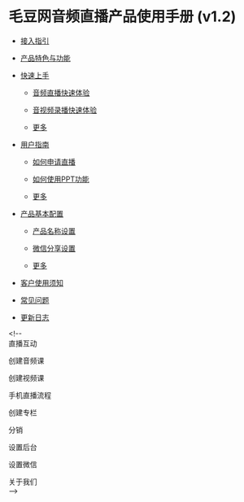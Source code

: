 # 毛豆网音频直播产品使用手册 \(v1.2\)

* [接入指引](./docs/manual/guide.md)

* [产品特色与功能](./docs/quickstart/features.md)

* [快速上手](docs/quickstart/README.md)

  * [音频直播快速体验](docs/quickstart/intro-live.md)

  * [音视频录播快速体验](docs/quickstart/intro-audio.md)

  * [更多](docs/quickstart/README.md)

* [用户指南](docs/manual/README.md)

  * [如何申请直播](docs/manual/how-to-apply-live.md)

  * [如何使用PPT功能](docs/manual/how-to-use-PPT.md)

  * [更多](docs/manual/README.md)

* [产品基本配置](docs/settings/README.md)

  * [产品名称设置](docs/settings/appname-config.md)

  * [微信分享设置](docs/settings/wechat-share-config.md)

  * [更多](docs/settings/README.md)

* [客户使用须知](./docs/custom/README.md)

* [常见问题](./docs/faq/README.md)

* [更新日志](./docs/update/README.md)

&lt;!--  
直播互动

创建音频课

创建视频课

手机直播流程

创建专栏

分销

设置后台

设置微信

关于我们  
 --&gt;


